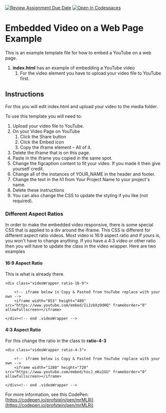 [![Review Assignment Due Date](https://classroom.github.com/assets/deadline-readme-button-22041afd0340ce965d47ae6ef1cefeee28c7c493a6346c4f15d667ab976d596c.svg)](https://classroom.github.com/a/znNdNeU-)
[![Open in Codespaces](https://classroom.github.com/assets/launch-codespace-2972f46106e565e64193e422d61a12cf1da4916b45550586e14ef0a7c637dd04.svg)](https://classroom.github.com/open-in-codespaces?assignment_repo_id=17567062)
# Embedded Video on a Web Page Example
This is an example template file for how to embed a YouTube on a web page.

1. **index.html** has an example of embedding a YouTube video
    1. For the video element you have to upload your video file to YouTube first.

## Instructions

For this you will edit index.html and upload your video to the media folder.

To use this template you will need to:

1. Upload your video file to YouTube.
2. On your Video Page on YouTube
    1. Click the Share button
    2. Click the Embed icon
    3. Copy the iframe element – All of it.
3. Delete the iframe that is on this page.
4. Paste in the iframe you copied in the same spot.
5. Change the figcaption content to fit your video. If you made it then give yourself credit.
4. Change all of the instances of YOUR_NAME in the header and footer.
5. Change the text in the h1 from Your Project Name to your project's name.
6. Delete these instructions
7. You can also change the CSS to update the styling if you like (not required).

### Different Aspect Ratios

In order to make the embedded video responsive, there is some special CSS that is applied to a div around the iframe. This CSS is different for different aspect ratio videos. Most video is 16:9 aspect ratio and if yours is, you won't have to change anything. If you have a 4:3 video or other ratio then you will have to update the class in the video wrapper. Here are two examples

 #### 16:9 Aspect Ratio
 This is what is already there.
```
<div class="videoWrapper ratio-16-9">

	<!-- iframe below is Copy & Pasted from YouTube replace with your own -->
	<iframe width="853" height="480" src="https://www.youtube.com/embed/IiJzbXzOdHQ" frameborder="0" allowfullscreen></iframe>
  
</div><!-- end .videoWrapper -->
```

 #### 4:3 Aspect Ratio
 For this change the ratio in the class to **ratio-4-3**
```
<div class="videoWrapper ratio-4-3">

	<!-- iframe below is Copy & Pasted from YouTube replace with your own -->
	<iframe width="1280" height="720" src="https://www.youtube.com/embed/tocJ_mKu1GU" frameborder="0" allowfullscreen></iframe>
  
</div><!-- end .videoWrapper -->
```
For more information, see this CodePen: [https://codepen.io/profstein/pen/mrMLRj](https://codepen.io/profstein/pen/mrMLRj)

